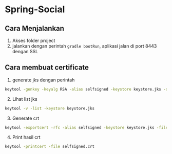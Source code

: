 # Spring-Social

## Cara Menjalankan

1. Akses folder project
2. jalankan dengan perintah `gradle bootRun`, aplikasi jalan di port 8443 dengan SSL

## Cara membuat certificate

1. generate jks dengan perintah

```bash
keytool -genkey -keyalg RSA -alias selfsigned -keystore keystore.jks -storepass 123456 -validity 360 -keysize 2048
```

2. Lihat list jks

```bash
keytool -v -list -keystore keystore.jks
```

3. Generate crt

```bash
keytool -exportcert -rfc -alias selfsigned -keystore keystore.jks -file selfsigned.crt
```

4. Print hasil crt

```bash
keytool -printcert -file selfsigned.crt
```
